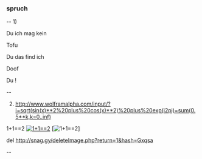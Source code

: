 ### spruch
--
1)

Du ich mag kein 

Tofu

Du das find ich

Doof

Du !

--

2) http://www.wolframalpha.com/input/?i=sqrt(sin(x)**2%20plus%20cos(x)**2)%20plus%20exp(i2pi)=sum(0.5**k,k=0..inf)

 1+1==2
 [![ 1+1==2 ](http://i.snag.gy/Gxqsa.jpg)](http://i.snag.gy/Gxqsa.jpg)
  [![ 1+1==2 ](http://i.snag.gy/Gxqsa.jpg)]
 
del http://snag.gy/deleteImage.php?return=1&hash=Gxqsa



--
